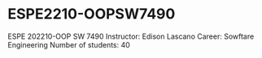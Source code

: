 # ESPE2210-OOPSW7490
ESPE 202210-OOP SW 7490
Instructor: Edison Lascano
Career: Sowftare Engineering
Number of students: 40
